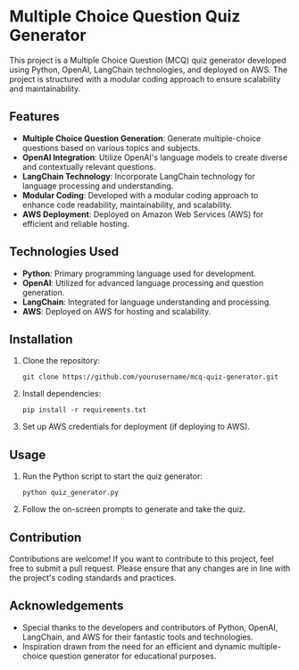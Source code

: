 # Multiple Choice Question Quiz Generator

This project is a Multiple Choice Question (MCQ) quiz generator developed using Python, OpenAI, LangChain technologies, and deployed on AWS. The project is structured with a modular coding approach to ensure scalability and maintainability.

## Features

- **Multiple Choice Question Generation**: Generate multiple-choice questions based on various topics and subjects.
- **OpenAI Integration**: Utilize OpenAI's language models to create diverse and contextually relevant questions.
- **LangChain Technology**: Incorporate LangChain technology for language processing and understanding.
- **Modular Coding**: Developed with a modular coding approach to enhance code readability, maintainability, and scalability.
- **AWS Deployment**: Deployed on Amazon Web Services (AWS) for efficient and reliable hosting.

## Technologies Used

- **Python**: Primary programming language used for development.
- **OpenAI**: Utilized for advanced language processing and question generation.
- **LangChain**: Integrated for language understanding and processing.
- **AWS**: Deployed on AWS for hosting and scalability.

## Installation

1. Clone the repository:

    ```
    git clone https://github.com/yourusername/mcq-quiz-generator.git
    ```

2. Install dependencies:

    ```
    pip install -r requirements.txt
    ```

3. Set up AWS credentials for deployment (if deploying to AWS).

## Usage

1. Run the Python script to start the quiz generator:

    ```
    python quiz_generator.py
    ```

2. Follow the on-screen prompts to generate and take the quiz.

## Contribution

Contributions are welcome! If you want to contribute to this project, feel free to submit a pull request. Please ensure that any changes are in line with the project's coding standards and practices.

## Acknowledgements

- Special thanks to the developers and contributors of Python, OpenAI, LangChain, and AWS for their fantastic tools and technologies.
- Inspiration drawn from the need for an efficient and dynamic multiple-choice question generator for educational purposes.
